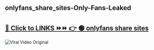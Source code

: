 
 ## onlyfans_share_sites-Only-Fans-Leaked

# <h2><a href="https://clipsfans.com/onlyfans_share_sites&ref=git">🔗 Click to LINKS ⏩⏩ 👉 🟢 onlyfans share sites </a></h2>

<a href="https://clipsfans.com/onlyfans_share_sites&ref=git" rel="nofollow" data-target="animated-image.originalLink"><img src="https://i.ibb.co.com/xMMVF88/686577567.gif" alt="Viral Video Original" style="max-width: 100%; display: inline-block;" data-target="animated-image.originalImage"></a>
